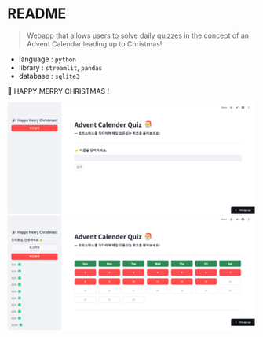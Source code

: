 # README

> Webapp that allows users to solve daily quizzes in the concept of an Advent Calendar leading up to Christmas!  
  
- language : `python`
- library : `streamlit`, `pandas`
- database : `sqlite3`

🎅 HAPPY MERRY CHRISTMAS !

![첫화면](readme_images/1.png)
![메인화면](readme_images/2.png)